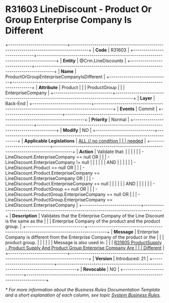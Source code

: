 ﻿---
erp.type: business-rule
erp.entity: Crm.LineDiscounts
---

# R31603 LineDiscount - Product Or Group Enterprise Company Is Different
+-----------------------------+---------------------------------------------------------------------------------------+
| **Code**                    | R31603                                                                                |
+-----------------------------+---------------------------------------------------------------------------------------+
| **Entity**                  | @Crm.LineDiscounts                                                                          |
+-----------------------------+---------------------------------------------------------------------------------------+
| **Name**                    | ProductOrGroupEnterpriseCompanyIsDifferent                                            |
+-----------------------------+---------------------------------------------------------------------------------------+
| **Attribute**               | Product                                                                               |
|                             | ProductGroup                                                                          |
|                             | EnterpriseCompany                                                                     |
+-----------------------------+---------------------------------------------------------------------------------------+
| **Layer**                   | Back-End                                                                              |
+-----------------------------+---------------------------------------------------------------------------------------+
| **Events**                  | Commit                                                                                |
+-----------------------------+---------------------------------------------------------------------------------------+
| **Priority**                | Normal                                                                                |
+-----------------------------+---------------------------------------------------------------------------------------+
| **Modify**                  | NO                                                                                    |
+-----------------------------+---------------------------------------------------------------------------------------+
| **Applicable Legislations** | [ALL // no condition                                                                  |
|                             | needed](https://confluence.erp.net/display/techdoc/Country+Specific+Functionality)    |
+-----------------------------+---------------------------------------------------------------------------------------+
| **Action**                  | Validate that:                                                                        |
|                             |                                                                                       |
|                             | -   LineDiscount.EnterpriseCompany == null OR                                         |
|                             | -   LineDiscount.EnterpriseCompany != null                                            |
|                             |                                                                                       |
|                             | AND                                                                                   |
|                             |                                                                                       |
|                             | -   LineDiscount.Product == null OR                                                   |
|                             | -   LineDiscount.Product.EnterpriseCompany == LineDiscount.EnterpriseCompany OR       |
|                             | -   LineDiscount.Product.EnterpriseCompany == null                                    |
|                             |                                                                                       |
|                             | AND                                                                                   |
|                             |                                                                                       |
|                             | -   LineDiscount.ProductGroup == null OR                                              |
|                             | -   LineDiscount.ProductGroup.EnterpriseCompany == null OR                            |
|                             | -   LineDiscount.ProductGroup.EnterpriseCompany == LineDiscount.EnterpriseCompany     |
+-----------------------------+---------------------------------------------------------------------------------------+
| **Description**             | Validates that the Enterprise Company of the Line Discount is the same as the         |
|                             | Enterprise Company of the product and the product group.                              |
+-----------------------------+---------------------------------------------------------------------------------------+
| **Message**                 | Enterprise Company is different from the Enterprise Company оf the product or the     |
|                             | product group.                                                                        |
|                             |                                                                                       |
|                             | Message is also used in:                                                              |
|                             | [R31605 ProductSupply - Product Supply And Product Group Enterprise Company Are       |
|                             | Different](R31605.md)                                                                 |
+-----------------------------+---------------------------------------------------------------------------------------+
| **Version**                 | Introduced: 21                                                                        |
+-----------------------------+---------------------------------------------------------------------------------------+
| **Revocable**               | NO                                                                                    |
+-----------------------------+---------------------------------------------------------------------------------------+

*\* For more information about the Business Rules Documentation Template and a short explanation of each column, see
topic [System Business Rules](../templates/template-description-system-business-rules.md).*

  

  
